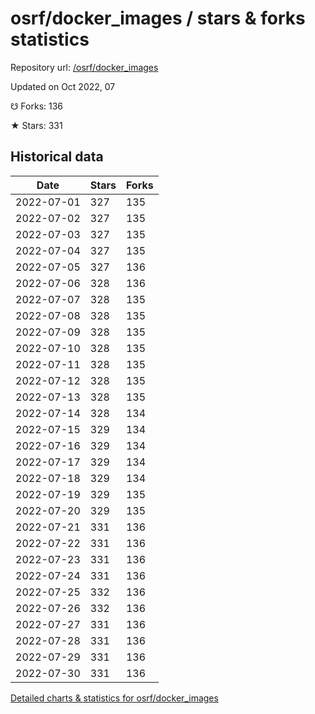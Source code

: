 # osrf/docker_images / stars & forks statistics

Repository url: [/osrf/docker_images](https://github.com/osrf/docker_images)

Updated on Oct 2022, 07

☋ Forks: 136

★ Stars: 331

## Historical data
| Date | Stars | Forks |
|------|-------|-------|
| 2022-07-01 | 327 | 135 | 
| 2022-07-02 | 327 | 135 | 
| 2022-07-03 | 327 | 135 | 
| 2022-07-04 | 327 | 135 | 
| 2022-07-05 | 327 | 136 | 
| 2022-07-06 | 328 | 136 | 
| 2022-07-07 | 328 | 135 | 
| 2022-07-08 | 328 | 135 | 
| 2022-07-09 | 328 | 135 | 
| 2022-07-10 | 328 | 135 | 
| 2022-07-11 | 328 | 135 | 
| 2022-07-12 | 328 | 135 | 
| 2022-07-13 | 328 | 135 | 
| 2022-07-14 | 328 | 134 | 
| 2022-07-15 | 329 | 134 | 
| 2022-07-16 | 329 | 134 | 
| 2022-07-17 | 329 | 134 | 
| 2022-07-18 | 329 | 134 | 
| 2022-07-19 | 329 | 135 | 
| 2022-07-20 | 329 | 135 | 
| 2022-07-21 | 331 | 136 | 
| 2022-07-22 | 331 | 136 | 
| 2022-07-23 | 331 | 136 | 
| 2022-07-24 | 331 | 136 | 
| 2022-07-25 | 332 | 136 | 
| 2022-07-26 | 332 | 136 | 
| 2022-07-27 | 331 | 136 | 
| 2022-07-28 | 331 | 136 | 
| 2022-07-29 | 331 | 136 | 
| 2022-07-30 | 331 | 136 | 


[Detailed charts & statistics for osrf/docker_images](https://reviewgithub.com/rep/osrf/docker_images)
